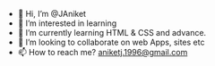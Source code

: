- 👋 Hi, I’m @JAniket
- 👀 I’m interested in learning
- 🌱 I’m currently learning HTML & CSS and advance.
- 💞️ I’m looking to collaborate on web Apps, sites etc
- 📫 How to reach me? aniketj.1996@gmail.com

<!---
JAniket/JAniket is a ✨ special ✨ repository because its `README.md` (this file) appears on your GitHub profile.
You can click the Preview link to take a look at your changes.
--->
